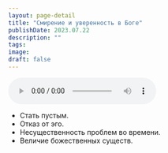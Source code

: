 ```yaml
---
layout: page-detail
title: "Смирение и уверенность в Боге"
publishDate: 2023.07.22
description: ""
tags:
image:
draft: false
---
```


<audio title="2023.07.22 - Смирение и уверенность в Боге.mp3" src="https://filer-api.advayta.org/v1.0/public/files/75639" controls=""></audio>

* Стать пустым.
* Отказ от эго.
* Несущественность проблем во времени.
* Величие божественных существ.

  
